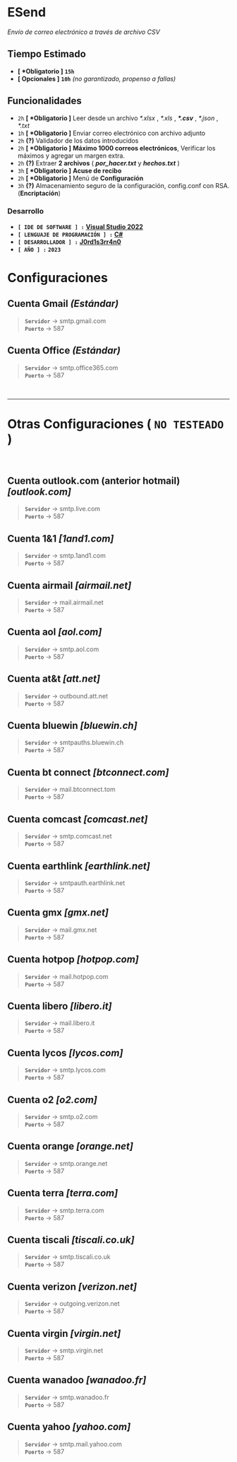# **ESend**

*Envío de correo electrónico a través de archivo CSV*

## Tiempo Estimado
* **[ \*Obligatorio ]** **`15h`**
* **[ Opcionales ]** **`10h`** _(no garantizado, propenso a fallas)_

## Funcionalidades

- `2h` **[ \*Obligatorio ]** Leer desde un archivo *\*.xlsx* , *\*.xls* , _**\*.csv**_ , *\*.json* , *\*.txt*
- `1h` **[ \*Obligatorio ]** Enviar correo electrónico con archivo adjunto
- `2h` **(?)** Validador de los datos introducidos
- `2h` **[ \*Obligatorio ]** **Máximo 1000 correos electrónicos**, Verificar los máximos y agregar un margen extra.
- `2h` **(?)** Extraer **2 archivos** ( ***por_hacer.txt*** y ***hechos.txt*** )
- `3h` **[ \*Obligatorio ]**  **Acuse de recibo**
- `2h` **[ \*Obligatorio ]** Menú de **Configuración**
- `3h` **(?)** Almacenamiento seguro de la configuración, config.conf con RSA. (**Encriptación**)

### **Desarrollo**
* **`[ IDE DE SOFTWARE ] :`** **[Visual Studio 2022](https://visualstudio.microsoft.com/es/#vs-section "Microsoft MultiLanguage IDE")**
* **`[ LENGUAJE DE PROGRAMACIÓN ] :`** **[C#]( https://www.google.com/search?q=C+Sharp+C# "CSharp Programming Language")**
* **`[ DESARROLLADOR ] :`** **[J0rd1s3rr4n0](https://github.com/j0rd1s3rr4n0 "Mi perfil de Github")**
* **`[ AÑO ] :`** <!--**`02`**/**`02`**/--> **`2023`**

# Configuraciones

## **Cuenta Gmail _(Estándar)_**

> **`Servidor`** → smtp.gmail.com<br>
> **`Puerto`** → 587

## **Cuenta Office _(Estándar)_**
> **`Servidor`** → smtp.office365.com<br>
> **`Puerto`** → 587

<br>

---
# Otras Configuraciones ( **`NO TESTEADO`** )
&nbsp;
## **Cuenta outlook.com (anterior hotmail) _[outlook.com]_**
> **`Servidor`** → smtp.live.com</br>
> **`Puerto`** → 587

## **Cuenta 1&1 _[1and1.com]_**
> **`Servidor`** → smtp.1and1.com</br>
> **`Puerto`** → 587

## **Cuenta airmail _[airmail.net]_**
> **`Servidor`** → mail.airmail.net</br>
> **`Puerto`** → 587

## **Cuenta aol _[aol.com]_**
> **`Servidor`** → smtp.aol.com</br>
> **`Puerto`** → 587

## **Cuenta at&t _[att.net]_**
> **`Servidor`** → outbound.att.net</br>
> **`Puerto`** → 587

## **Cuenta bluewin _[bluewin.ch]_**
> **`Servidor`** → smtpauths.bluewin.ch</br>
> **`Puerto`** → 587

## **Cuenta bt connect _[btconnect.com]_**
> **`Servidor`** → mail.btconnect.tom</br>
> **`Puerto`** → 587

## **Cuenta comcast _[comcast.net]_**
> **`Servidor`** → smtp.comcast.net</br>
> **`Puerto`** → 587

## **Cuenta earthlink _[earthlink.net]_**
> **`Servidor`** → smtpauth.earthlink.net</br>
> **`Puerto`** → 587

## **Cuenta gmx _[gmx.net]_**
> **`Servidor`** → mail.gmx.net</br>
> **`Puerto`** → 587

## **Cuenta hotpop _[hotpop.com]_**
> **`Servidor`** → mail.hotpop.com</br>
> **`Puerto`** → 587

## **Cuenta libero _[libero.it]_**
> **`Servidor`** → mail.libero.it</br>
> **`Puerto`** → 587

## **Cuenta lycos _[lycos.com]_**
> **`Servidor`** → smtp.lycos.com</br>
> **`Puerto`** → 587

## **Cuenta o2 _[o2.com]_**
> **`Servidor`** → smtp.o2.com</br>
> **`Puerto`** → 587

## **Cuenta orange _[orange.net]_**
> **`Servidor`** → smtp.orange.net</br>
> **`Puerto`** → 587

## **Cuenta terra _[terra.com]_**
> **`Servidor`** → smtp.terra.com</br>
> **`Puerto`** → 587

## **Cuenta tiscali _[tiscali.co.uk]_**
> **`Servidor`** → smtp.tiscali.co.uk</br>
> **`Puerto`** → 587

## **Cuenta verizon _[verizon.net]_**
> **`Servidor`** → outgoing.verizon.net</br>
> **`Puerto`** → 587

## **Cuenta virgin _[virgin.net]_**
> **`Servidor`** → smtp.virgin.net</br>
> **`Puerto`** → 587

## **Cuenta wanadoo _[wanadoo.fr]_**
> **`Servidor`** → smtp.wanadoo.fr</br>
> **`Puerto`** → 587

## **Cuenta yahoo _[yahoo.com]_**
> **`Servidor`** → smtp.mail.yahoo.com</br>
> **`Puerto`** → 587

<!-- 

#### **D**

##### **E**

###### **F**
-->

<!-- 

#### **D**

##### **E**

###### **F**
-->
